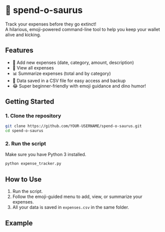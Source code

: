 # 🦖 spend-o-saurus

Track your expenses before they go extinct!  
A hilarious, emoji-powered command-line tool to help you keep your wallet alive and kicking.

## Features

- 📝 Add new expenses (date, category, amount, description)
- 📖 View all expenses
- 📊 Summarize expenses (total and by category)
- 💾 Data saved in a CSV file for easy access and backup
- 😂 Super beginner-friendly with emoji guidance and dino humor!

## Getting Started

### 1. Clone the repository

```bash
git clone https://github.com/YOUR-USERNAME/spend-o-saurus.git
cd spend-o-saurus
```

### 2. Run the script

Make sure you have Python 3 installed.

```bash
python expense_tracker.py
```

## How to Use

1. Run the script.
2. Follow the emoji-guided menu to add, view, or summarize your expenses.
3. All your data is saved in `expenses.csv` in the same folder.

## Example

